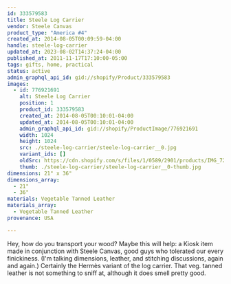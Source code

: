 ```yaml
---
id: 333579583
title: Steele Log Carrier
vendor: Steele Canvas
product_type: "America #4"
created_at: 2014-08-05T00:09:59-04:00
handle: steele-log-carrier
updated_at: 2023-08-02T14:37:24-04:00
published_at: 2011-11-17T17:10:00-05:00
tags: gifts, home, practical
status: active
admin_graphql_api_id: gid://shopify/Product/333579583
images:
  - id: 776921691
    alt: Steele Log Carrier
    position: 1
    product_id: 333579583
    created_at: 2014-08-05T00:10:01-04:00
    updated_at: 2014-08-05T00:10:01-04:00
    admin_graphql_api_id: gid://shopify/ProductImage/776921691
    width: 1024
    height: 1024
    src: ./steele-log-carrier/steele-log-carrier__0.jpg
    variant_ids: []
    oldSrc: https://cdn.shopify.com/s/files/1/0589/2901/products/IMG_7235.jpeg?v=1407211801
    thumb: ./steele-log-carrier/steele-log-carrier__0-thumb.jpg
dimensions: 21" x 36"
dimensions_array:
  - 21"
  - 36"
materials: Vegetable Tanned Leather
materials_array:
  - Vegetable Tanned Leather
provenance: USA

---
```


Hey, how do you transport your wood? Maybe this will help: a Kiosk item made in conjunction with Steele Canvas, good guys who tolerated our every finickiness. (I'm talking dimensions, leather, and stitching discussions, again and again.) Certainly the Hermès variant of the log carrier. That veg. tanned leather is not something to sniff at, although it does smell pretty good.